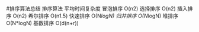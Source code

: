 #排序算法总结
    排序算法	平均时间复杂度
    冒泡排序	O(n2)
    选择排序	O(n2)
    插入排序	O(n2)
    希尔排序	O(n1.5)
    快速排序	O(N*logN)
    归并排序	O(N*logN)
    堆排序	    O(N*logN)
    基数排序	O(d(n+r))